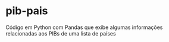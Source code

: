# pib-pais
 Código em Python com Pandas que exibe algumas informações relacionadas aos PIBs de uma lista de países
